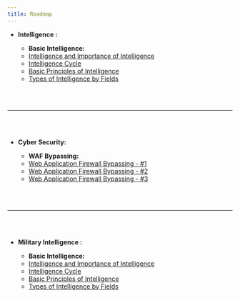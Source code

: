 ```yaml
---
title: Roadmap
---
```


<ul>
  <li><strong>Intelligence : </strong></li>
    <ul>
		<li><strong>Basic Intelligence: </strong></li>
		<li><a target="_blank" href="/intelligence-and-the-importance-of-intelligence"> Intelligence and Importance of Intelligence </a></li>
		<li><a target="_blank" href="/intelligence-cycle"> Intelligence Cycle </a></li>
		<li><a target="_blank" href="/basic-principles-of-intelligence"> Basic Principles of Intelligence </a></li>
		<li><a target="_blank" href="/types-of-intelligence-by-fields/"> Types of Intelligence by Fields </a></li>
	</ul>
</ul>

<br><br>
<hr>
<br><br>

<ul>
  <li><strong>Cyber Security: </strong></li>
    <ul>
		<li><strong>WAF Bypassing: </strong></li>
		<li><a target="_blank" href="/web-application-firewall-bypass-intro"> Web Application Firewall Bypassing - #1 </a></li>
		<li><a target="_blank" href="/web-application-firewall-bypassing-2"> Web Application Firewall Bypassing - #2 </a></li>
		<li><a target="_blank" href="/web-application-firewall-bypassing-3"> Web Application Firewall Bypassing - #3 </a></li>
	</ul>
</ul>

<br><br>
<hr>
<br><br>

<ul>
  <li><strong>Military Intelligence : </strong></li>
    <ul>
		<li><strong>Basic Intelligence: </strong></li>
		<li><a target="_blank" href="/intelligence-and-the-importance-of-intelligence"> Intelligence and Importance of Intelligence </a></li>
		<li><a target="_blank" href="/intelligence-cycle"> Intelligence Cycle </a></li>
		<li><a target="_blank" href="/basic-principles-of-intelligence"> Basic Principles of Intelligence </a></li>
		<li><a target="_blank" href="/types-of-intelligence-by-fields/"> Types of Intelligence by Fields </a></li>
	</ul>
</ul>
